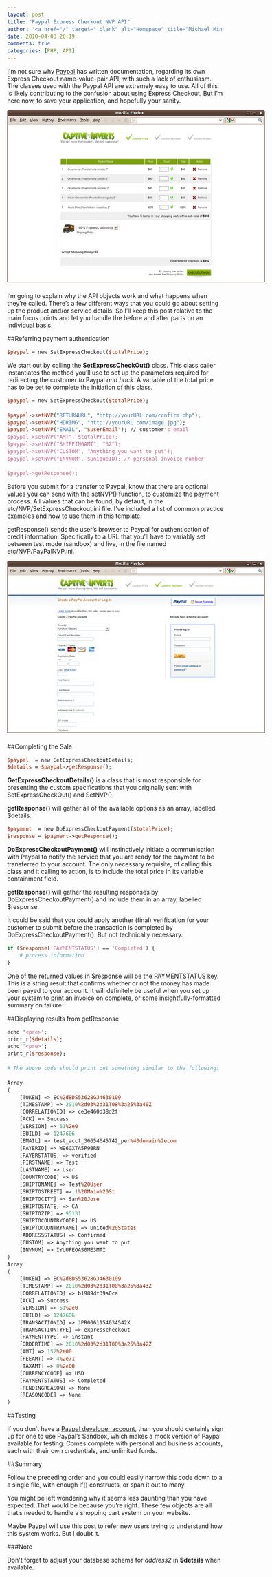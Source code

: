 ```yaml
---
layout: post
title: "Paypal Express Checkout NVP API"
author: '<a href="/" target="_blank" alt="Homepage" title="Michael Minter">Michael Minter</a>'
date: 2010-04-03 20:19
comments: true
categories: [PHP, API]
---
```


I'm not sure why [Paypal](http://paypal.com) has written documentation, regarding its own Express Checkout name-value-pair API, with such a lack of enthusiasm. The classes used with the Paypal API are extremely easy to use. All of this is likely contributing to the confusion about using Express Checkout. But I’m here now, to save your application, and hopefully your sanity.

<!--more-->

<div style="margin:0 auto 20px;width:600px;"><img src="/images/posts/checkout01.jpg" title="SendGrid" alt="SendGrid" /></div>

I’m going to explain why the API objects work and what happens when they’re called. There’s a few different ways that you could go about setting up the product and/or service details. So I’ll keep this post relative to the main focus points and let you handle the before and after parts on an individual basis.

##Referring payment authentication

``` perl
$paypal = new SetExpressCheckout($totalPrice);
```

We start out by calling the **SetExpressCheckOut()** class. This class caller instantiates the method you’ll use to set up the parameters required for redirecting the customer *to* Paypal *and back*. A variable of the total price has to be set to complete the initiation of this class.

``` perl
$paypal = new SetExpressCheckout($totalPrice);

$paypal->setNVP("RETURNURL", "http://yourURL.com/confirm.php");
$paypal->setNVP("HDRIMG", "http://yourURL.com/image.jpg");
$paypal->setNVP("EMAIL", "$userEmail"); // customer's email
$paypal->setNVP("AMT", $totalPrice);
$paypal->setNVP("SHIPPINGAMT", "32");
$paypal->setNVP("CUSTOM", "Anything you want to put");
$paypal->setNVP("INVNUM", $uniqueID); // personal invoice number

$paypal->getResponse();
```

Before you submit for a transfer to Paypal, know that there are optional values you can send with the setNVP() function, to customize the payment process. All values that can be found, by default, in the etc/NVP/SetExpressCheckout.ini file. I’ve included a list of common practice examples and how to use them in this template.

getResponse() sends the user’s browser to Paypal for authentication of credit information. Specifically to a URL that you’ll have to variably set between test mode (sandbox) and live, in the file named etc/NVP/PayPalNVP.ini.

<div style="margin:0 auto 20px;width:600px;"><img src="/images/posts/checkout02.jpg" title="SendGrid" alt="SendGrid" /></div>

##Completing the Sale

``` perl
$paypal  = new GetExpressCheckoutDetails;
$details = $paypal->getResponse();
```

**GetExpressCheckoutDetails()** is a class that is most responsible for presenting the custom specifications that you originally sent with SetExpressCheckOut() and SetNVP().

**getResponse()** will gather all of the available options as an array, labelled $details.

``` perl
$payment  = new DoExpressCheckoutPayment($totalPrice);
$response = $payment->getResponse();
```

**DoExpressCheckoutPayment()** will instinctively initiate a communication with Paypal to notify the service that you are ready for the payment to be transferred to your account. The only necessary requisite, of calling this class and it calling to action, is to include the total price in its variable containment field.

**getResponse()** will gather the resulting responses by DoExpressCheckoutPayment() and include them in an array, labelled $response.

It could be said that you could apply another (final) verification for your customer to submit before the transaction is completed by DoExpressCheckoutPayment(). But not technically necessary.

``` perl
if ($response['PAYMENTSTATUS'] == 'Completed') {
    # process information
}
```

One of the returned values in $response will be the PAYMENTSTATUS key. This is a string result that confirms whether or not the money has made been payed to your account. It will definitely be useful when you set up your system to print an invoice on complete, or some insightfully-formatted summary on failure.

##Displaying results from getResponse

``` perl
echo '<pre>';
print_r($details);
echo '<pre>';
print_r($response);

# The above code should print out something similar to the following:

Array
(
    [TOKEN] => EC%2d8DS53628GJ4630109
    [TIMESTAMP] => 2010%2d03%2d31T08%3a25%3a40Z
    [CORRELATIONID] => ce3e460d38d2f
    [ACK] => Success
    [VERSION] => 51%2e0
    [BUILD] => 1247606
    [EMAIL] => test_acct_36654645742_per%40domain%2ecom
    [PAYERID] => W96GXTA5P9BRN
    [PAYERSTATUS] => verified
    [FIRSTNAME] => Test
    [LASTNAME] => User
    [COUNTRYCODE] => US
    [SHIPTONAME] => Test%20User
    [SHIPTOSTREET] => 1%20Main%20St
    [SHIPTOCITY] => San%20Jose
    [SHIPTOSTATE] => CA
    [SHIPTOZIP] => 95131
    [SHIPTOCOUNTRYCODE] => US
    [SHIPTOCOUNTRYNAME] => United%20States
    [ADDRESSSTATUS] => Confirmed
    [CUSTOM] => Anything you want to put
    [INVNUM] => IYUUFEOAS0ME3MTI
)
Array
(
    [TOKEN] => EC%2d8DS53628GJ4630109
    [TIMESTAMP] => 2010%2d03%2d31T08%3a25%3a43Z
    [CORRELATIONID] => b1989df39a0ca
    [ACK] => Success
    [VERSION] => 51%2e0
    [BUILD] => 1247606
    [TRANSACTIONID] => 1PR0061154034542X
    [TRANSACTIONTYPE] => expresscheckout
    [PAYMENTTYPE] => instant
    [ORDERTIME] => 2010%2d03%2d31T08%3a25%3a42Z
    [AMT] => 152%2e00
    [FEEAMT] => 4%2e71
    [TAXAMT] => 0%2e00
    [CURRENCYCODE] => USD
    [PAYMENTSTATUS] => Completed
    [PENDINGREASON] => None
    [REASONCODE] => None
)
```

##Testing

If you don’t have a [Paypal developer account](https://developer.paypal.com/), than you should certainly sign up for one to use Paypal’s Sandbox, which makes a mock version of Paypal available for testing. Comes complete with personal and business accounts, each with their own credentials, and unlimited funds.

##Summary

Follow the preceding order and you could easily narrow this code down to a a single file, with enough if() constructs, or span it out to many.

You might be left wondering why it seems less daunting than you have expected. That would be because you’re right. These few objects are all that’s needed to handle a shopping cart system on your website.

Maybe Paypal will use this post to refer new users trying to understand how this system works. But I doubt it.

###Note

Don't forget to adjust your database schema for *address2* in **$details** when available.
